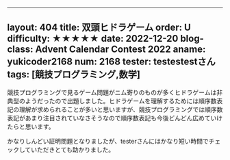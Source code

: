 
---
layout: 404
title: 双頭ヒドラゲーム
order: U
difficulty: ★★★★★
date: 2022-12-20
blog-class: Advent Calendar Contest 2022
aname: yukicoder2168
num: 2168
tester: testestestさん
tags: [競技プログラミング,数学]
---

競技プログラミングで見るゲーム問題がニム寄りのものが多くヒドラゲームは非典型のようだったので出題しました。ヒドラゲームを理解するためには順序数表記の理解が求められることが多いと思いますが、競技プログラミングでは順序数表記があまり注目されていなさそうなので順序数表記も今後どんどん広めていけたらと思います。

かなりしんどい証明問題となりましたが、testerさんにはかなり短い時間でチェックしていただきとても助かりました。
